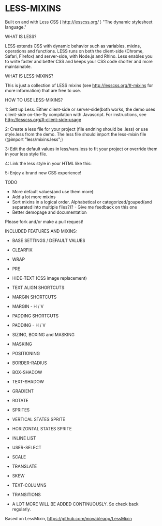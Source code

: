 LESS-MIXINS
===========

Built on and with Less CSS ( http://lesscss.org/ ) "The dynamic stylesheet language."


WHAT IS LESS?

LESS extends CSS with dynamic behavior such as variables, mixins, operations and functions. LESS runs on both the client-side (Chrome, Safari, Firefox) and server-side, with Node.js and Rhino.
Less enables you to write faster and better CSS and keeps your CSS code shorter and more maintainable.


WHAT IS LESS-MIXINS?

This is just a collection of LESS mixins (see http://lesscss.org/#-mixins for more information) that are free to use. 


HOW TO USE LESS-MIXINS?

1: Sett up Less. Either client-side or server-side(both works, the demo uses client-side on-the-fly compilation with Javascript. For instructions, see http://lesscss.org/#-client-side-usage

2: Create a less file for your project (file endning should be .less) or use style.less from the demo. The less file should import the less-mixin file (@import "less/mixins.less";)

3: Edit the default values in less/vars.less to fit your project or override them in your less style file.

4: Link the less style in your HTML like this: <link rel="stylesheet/less" type="text/css" href="./style.less">

5: Enjoy a brand new CSS experience!


TODO
 * More default values(and use them more)
 * Add a lot more mixins
 * Sort mixins in a logical order. Alphabetical or categorized/gouped(and separated into multiple files?)? - Give me feedback on this one
 * Better demopage and documentation

Please fork and/or make a pull request!



INCLUDED FEATURES AND MIXINS:

 * BASE SETTINGS / DEFAULT VALUES 
 * CLEARFIX
 * WRAP
 * PRE
 * HIDE-TEXT (CSS image replacement)
 * TEXT ALIGN SHORTCUTS
 * MARGIN SHORTCUTS
 * MARGIN - H / V
 * PADDING SHORTCUTS
 * PADDING - H / V
 * SIZING, BOXING and MASKING
 * MASKING
 * POSITIONING
 * BORDER-RADIUS
 * BOX-SHADOW
 * TEXT-SHADOW
 * GRADIENT
 * ROTATE
 * SPRITES
 * VERTICAL STATES SPRITE
 * HORIZONTAL STATES SPRITE
 * INLINE LIST
 * USER-SELECT
 * SCALE
 * TRANSLATE
 * SKEW
 * TEXT-COLUMNS
 * TRANSITIONS
 
 * A LOT MORE WILL BE ADDED CONTINUOUSLY. So check back regularly.



Based on LessMixin, https://github.com/movableapp/LessMixin